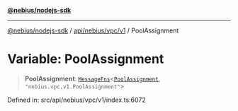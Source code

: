 [**@nebius/nodejs-sdk**](../../../../../README.md)

---

[@nebius/nodejs-sdk](../../../../../README.md) / [api/nebius/vpc/v1](../README.md) / PoolAssignment

# Variable: PoolAssignment

> **PoolAssignment**: [`MessageFns`](../../../../../runtime/protos/core/interfaces/MessageFns.md)\<[`PoolAssignment`](../interfaces/PoolAssignment.md), `"nebius.vpc.v1.PoolAssignment"`\>

Defined in: src/api/nebius/vpc/v1/index.ts:6072
